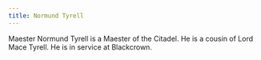 ```yaml
---
title: Normund Tyrell
---
```


Maester Normund Tyrell is a Maester of the Citadel. He is a cousin of Lord Mace Tyrell. He is in service at Blackcrown.


